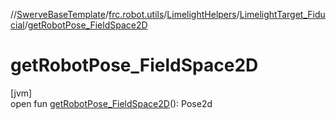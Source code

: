 //[SwerveBaseTemplate](../../../../index.md)/[frc.robot.utils](../../index.md)/[LimelightHelpers](../index.md)/[LimelightTarget_Fiducial](index.md)/[getRobotPose_FieldSpace2D](get-robot-pose_-field-space2-d.md)

# getRobotPose_FieldSpace2D

[jvm]\
open fun [getRobotPose_FieldSpace2D](get-robot-pose_-field-space2-d.md)(): Pose2d
